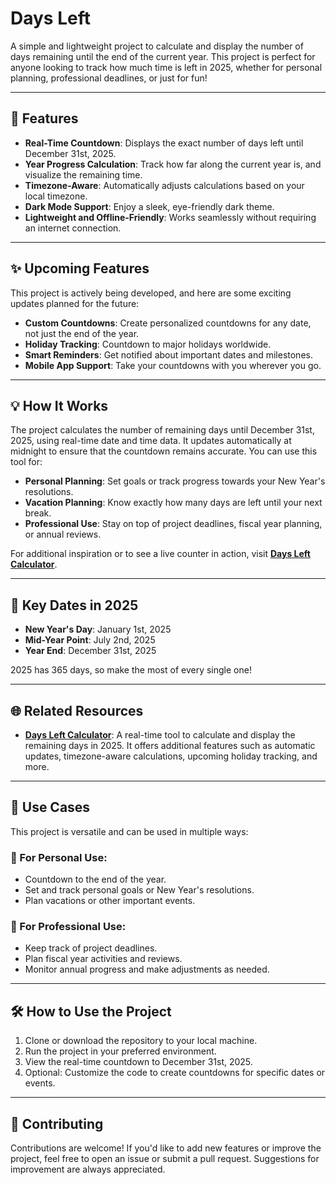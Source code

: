 # Days Left

A simple and lightweight project to calculate and display the number of days remaining until the end of the current year. This project is perfect for anyone looking to track how much time is left in 2025, whether for personal planning, professional deadlines, or just for fun!

---

## 🌟 Features

- **Real-Time Countdown**: Displays the exact number of days left until December 31st, 2025.
- **Year Progress Calculation**: Track how far along the current year is, and visualize the remaining time.
- **Timezone-Aware**: Automatically adjusts calculations based on your local timezone.
- **Dark Mode Support**: Enjoy a sleek, eye-friendly dark theme.
- **Lightweight and Offline-Friendly**: Works seamlessly without requiring an internet connection.

---

## ✨ Upcoming Features
This project is actively being developed, and here are some exciting updates planned for the future:

- **Custom Countdowns**: Create personalized countdowns for any date, not just the end of the year.
- **Holiday Tracking**: Countdown to major holidays worldwide.
- **Smart Reminders**: Get notified about important dates and milestones.
- **Mobile App Support**: Take your countdowns with you wherever you go.

---

## 💡 How It Works
The project calculates the number of remaining days until December 31st, 2025, using real-time date and time data. It updates automatically at midnight to ensure that the countdown remains accurate. You can use this tool for:

- **Personal Planning**: Set goals or track progress towards your New Year's resolutions.
- **Vacation Planning**: Know exactly how many days are left until your next break.
- **Professional Use**: Stay on top of project deadlines, fiscal year planning, or annual reviews.

For additional inspiration or to see a live counter in action, visit **[Days Left Calculator](https://daysleft.net)**.

---

## 📅 Key Dates in 2025

- **New Year's Day**: January 1st, 2025
- **Mid-Year Point**: July 2nd, 2025
- **Year End**: December 31st, 2025

2025 has 365 days, so make the most of every single one!

---

## 🌐 Related Resources

- **[Days Left Calculator](https://daysleft.net)**: A real-time tool to calculate and display the remaining days in 2025. It offers additional features such as automatic updates, timezone-aware calculations, upcoming holiday tracking, and more.

---

## 📌 Use Cases

This project is versatile and can be used in multiple ways:

### 🔹 For Personal Use:
- Countdown to the end of the year.
- Set and track personal goals or New Year's resolutions.
- Plan vacations or other important events.

### 🔹 For Professional Use:
- Keep track of project deadlines.
- Plan fiscal year activities and reviews.
- Monitor annual progress and make adjustments as needed.

---

## 🛠️ How to Use the Project

1. Clone or download the repository to your local machine.
2. Run the project in your preferred environment.
3. View the real-time countdown to December 31st, 2025.
4. Optional: Customize the code to create countdowns for specific dates or events.

---

## 🔗 Contributing

Contributions are welcome! If you'd like to add new features or improve the project, feel free to open an issue or submit a pull request. Suggestions for improvement are always appreciated.
